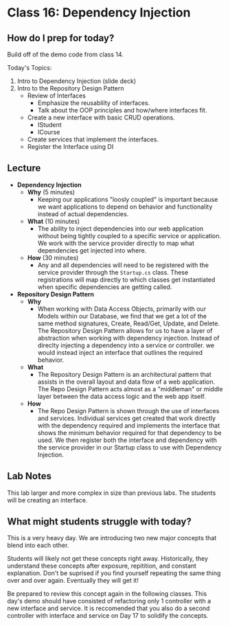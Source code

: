 # Class 16: Dependency Injection

## How do I prep for today?

Build off of the demo code from class 14. 

Today's Topics:
1. Intro to Dependency Injection (slide deck)
1. Intro to the Repository Design Pattern
	- Review of Interfaces
      - Emphasize the reusablilty of interfaces. 
      - Talk about the OOP principles and how/where interfaces fit.
	- Create a new interface with basic CRUD operations.
		- IStudent
		- ICourse
	- Create services that implement the interfaces.
	- Register the Interface using DI

## Lecture

- **Dependency Injection**
  - **Why** (5 minutes)
    - Keeping our applications "loosly coupled" is important because we want applications to depend on behavior and functionality instead of actual dependencies. 
  - **What** (10 minutes)
    - The ability to inject dependencies into our web application without being tightly coupled to a specific service or application. We work with the service provider directly to map what dependencies get injected into where. 
  - **How** (30 minutes)
    -  Any and all dependencies will need to be registered with the service provider through the `Startup.cs` class. These registrations will map directly to which classes get instantiated when specific dependencies are getting called. 
- **Repository Design Pattern**
  - **Why**
    - When working with Data Access Objects, primarily with our Models within our Database, we find that we get a lot of the same method signatures, Create, Read/Get, Update, and Delete. The Repository Design Pattern allows for us to have a layer of abstraction when working with dependency injection. Instead of direclty injecting a dependency into a service or controller. we would instead inject an interface that outlines the required behavior. 
  - **What**
    - The Repository Design Pattern is an architectural pattern that assists in the overall layout and data flow of a web application. The Repo Design Pattern acts almost as a "middleman" or middle layer between the data access logic and the web app itself. 
  - **How**
    - The Repo Design Pattern is shown through the use of interfaces and services. Individual services get created that work directly with the dependency required and implements the interface that shows the minimum behavior required for that dependency to be used. We then register both the interface and dependency with the service provider in our Startup class to use with Dependency Injection.

## Lab Notes
This lab larger and more complex in size than previous labs. The students will be creating an interface. 


## What might students struggle with today?  
This is a very heavy day. We are introducing two new major concepts that blend into each other. 

Students will likely not get these concepts right away.  Historically, they understand these concepts after exposure, repitition, and constant explanation. Don't be suprised if you find yourself repeating the same thing over and over again. Eventually they will get it!

Be prepared to review this concept again in the following classes. This day's demo should have consisted of refactoring only 1 controller with a new interface and service. It is reccomended that you also do a second controller with interface and service on Day 17 to solidify the concepts. 